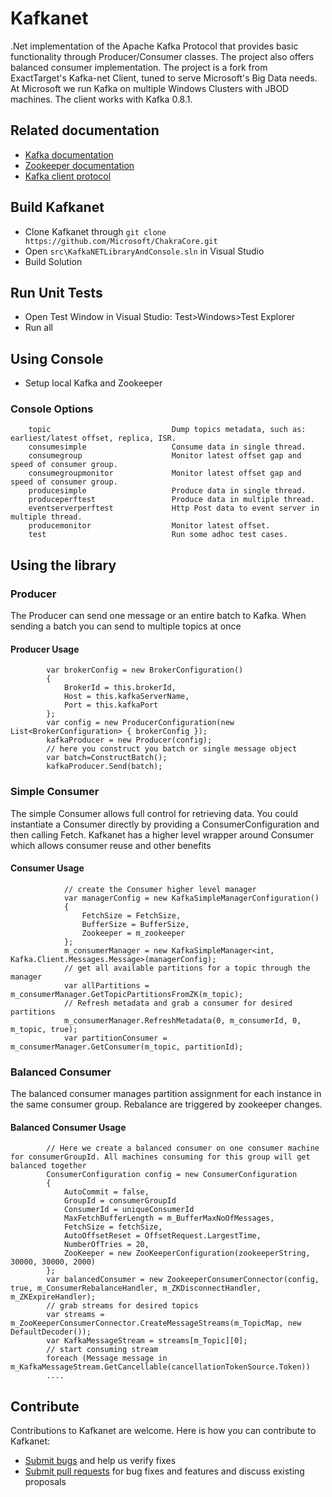 # Kafkanet
.Net implementation of the Apache Kafka Protocol that provides basic functionality through Producer/Consumer classes. The project also offers balanced consumer implementation. 
The project is a fork from ExactTarget's Kafka-net Client, tuned to serve Microsoft's Big Data needs. At Microsoft we run Kafka on multiple Windows Clusters with JBOD machines.
The client works with Kafka 0.8.1.

## Related documentation
* [Kafka documentation](https://kafka.apache.org/documentation.html)
* [Zookeeper documentation](https://cwiki.apache.org/confluence/display/ZOOKEEPER/Index)
* [Kafka client protocol](https://cwiki.apache.org/confluence/display/KAFKA/A+Guide+To+The+Kafka+Protocol)

## Build Kafkanet
* Clone Kafkanet through ```git clone https://github.com/Microsoft/ChakraCore.git```
* Open `src\KafkaNETLibraryAndConsole.sln` in Visual Studio
* Build Solution

## Run Unit Tests
* Open Test Window in Visual Studio: Test>Windows>Test Explorer
* Run all

## Using Console
* Setup local Kafka and Zookeeper

### Console Options
		topic                           Dump topics metadata, such as: earliest/latest offset, replica, ISR.
        consumesimple                   Consume data in single thread.
        consumegroup                    Monitor latest offset gap and speed of consumer group.
        consumegroupmonitor             Monitor latest offset gap and speed of consumer group.
        producesimple                   Produce data in single thread.
        produceperftest                 Produce data in multiple thread.
        eventserverperftest             Http Post data to event server in multiple thread.
        producemonitor                  Monitor latest offset.
        test                            Run some adhoc test cases.
		
## Using the library

### Producer

The Producer can send one message or an entire batch to Kafka. When sending a batch you can send to multiple topics at once
#### Producer Usage

			var brokerConfig = new BrokerConfiguration()
            {
                BrokerId = this.brokerId,
                Host = this.kafkaServerName,
                Port = this.kafkaPort
            };
            var config = new ProducerConfiguration(new List<BrokerConfiguration> { brokerConfig });
            kafkaProducer = new Producer(config);
			// here you construct you batch or single message object
			var batch=ConstructBatch();
			kafkaProducer.Send(batch);
### Simple Consumer

The simple Consumer allows full control for retrieving data. You could instantiate a Consumer directly by providing a ConsumerConfiguration and then calling Fetch.
Kafkanet has a higher level wrapper around Consumer which allows consumer reuse and other benefits
#### Consumer Usage

				// create the Consumer higher level manager
				var managerConfig = new KafkaSimpleManagerConfiguration()
                {
                    FetchSize = FetchSize,
                    BufferSize = BufferSize,
                    Zookeeper = m_zookeeper
                };
                m_consumerManager = new KafkaSimpleManager<int, Kafka.Client.Messages.Message>(managerConfig);
				// get all available partitions for a topic through the manager
				var allPartitions = m_consumerManager.GetTopicPartitionsFromZK(m_topic);
				// Refresh metadata and grab a consumer for desired partitions
				m_consumerManager.RefreshMetadata(0, m_consumerId, 0, m_topic, true);
                var partitionConsumer = m_consumerManager.GetConsumer(m_topic, partitionId);
### Balanced Consumer

The balanced consumer manages partition assignment for each instance in the same consumer group. Rebalance are triggered by zookeeper changes.
#### Balanced Consumer Usage

			// Here we create a balanced consumer on one consumer machine for consumerGroupId. All machines consuming for this group will get balanced together
			ConsumerConfiguration config = new ConsumerConfiguration
            {
                AutoCommit = false,
                GroupId = consumerGroupId
                ConsumerId = uniqueConsumerId
                MaxFetchBufferLength = m_BufferMaxNoOfMessages,
                FetchSize = fetchSize,
                AutoOffsetReset = OffsetRequest.LargestTime,
                NumberOfTries = 20,
                ZooKeeper = new ZooKeeperConfiguration(zookeeperString, 30000, 30000, 2000)
            };
            var balancedConsumer = new ZookeeperConsumerConnector(config, true, m_ConsumerRebalanceHandler, m_ZKDisconnectHandler, m_ZKExpireHandler);
			// grab streams for desired topics 
			var streams = m_ZooKeeperConsumerConnector.CreateMessageStreams(m_TopicMap, new DefaultDecoder());
            var KafkaMessageStream = streams[m_Topic][0];
			// start consuming stream
			foreach (Message message in m_KafkaMessageStream.GetCancellable(cancellationTokenSource.Token))
			....
			
## Contribute

Contributions to Kafkanet are welcome.  Here is how you can contribute to Kafkanet:
* [Submit bugs](https://github.com/Microsoft/Kafkanet/issues) and help us verify fixes
* [Submit pull requests](https://github.com/Microsoft/Kafkanet/pulls) for bug fixes and features and discuss existing proposals
